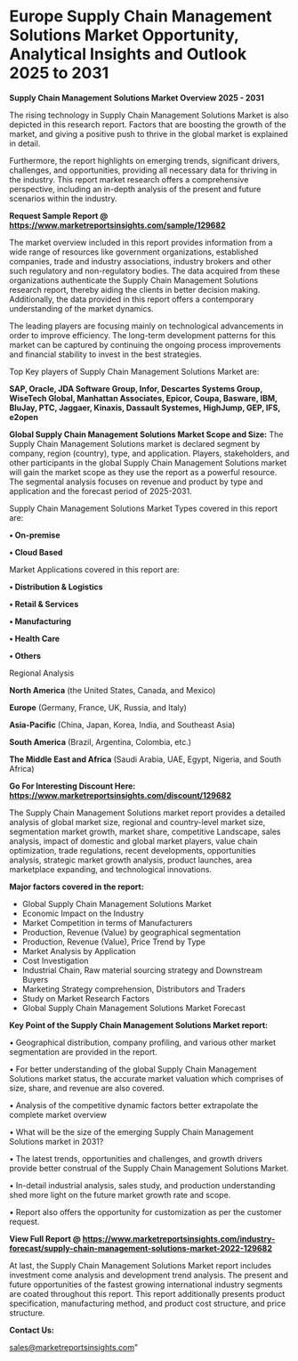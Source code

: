 # Europe Supply Chain Management Solutions Market Opportunity, Analytical Insights and Outlook 2025 to 2031

<Strong> Supply Chain Management Solutions Market Overview 2025 - 2031</strong>

The rising technology in Supply Chain Management Solutions Market is also depicted in this research report. Factors that are boosting the growth of the market, and giving a positive push to thrive in the global market is explained in detail.

Furthermore, the report highlights on emerging trends, significant drivers, challenges, and opportunities, providing all necessary data for thriving in the industry. This report market research offers a comprehensive perspective, including an in-depth analysis of the present and future scenarios within the industry.

<strong>Request Sample Report @ <a href=https://www.marketreportsinsights.com/sample/129682>https://www.marketreportsinsights.com/sample/129682</a></strong>

The market overview included in this report provides information from a wide range of resources like government organizations, established companies, trade and industry associations, industry brokers and other such regulatory and non-regulatory bodies. The data acquired from these organizations authenticate the Supply Chain Management Solutions research report, thereby aiding the clients in better decision making. Additionally, the data provided in this report offers a contemporary understanding of the market dynamics.

The leading players are focusing mainly on technological advancements in order to improve efficiency. The long-term development patterns for this market can be captured by continuing the ongoing process improvements and financial stability to invest in the best strategies.

Top Key players of Supply Chain Management Solutions Market are:

<strong>SAP, Oracle, JDA Software Group, Infor, Descartes Systems Group, WiseTech Global, Manhattan Associates, Epicor, Coupa, Basware, IBM, BluJay, PTC, Jaggaer, Kinaxis, Dassault Systemes, HighJump, GEP, IFS, e2open</strong>

<strong><b>Global Supply Chain Management Solutions Market Scope and Size:</b></strong>
The Supply Chain Management Solutions market is declared segment by company, region (country), type, and application. Players, stakeholders, and other participants in the global Supply Chain Management Solutions market will gain the market scope as they use the report as a powerful resource. The segmental analysis focuses on revenue and product by type and application and the forecast period of 2025-2031.

Supply Chain Management Solutions Market Types covered in this report are:

<strong>• On-premise

• Cloud Based</strong>

Market Applications covered in this report are:

<strong>• Distribution & Logistics

• Retail & Services

• Manufacturing

• Health Care

• Others</strong> 

Regional Analysis

<strong>North America</strong> (the United States, Canada, and Mexico)

<strong>Europe</strong> (Germany, France, UK, Russia, and Italy)

<strong>Asia-Pacific</strong> (China, Japan, Korea, India, and Southeast Asia)

<strong>South America</strong> (Brazil, Argentina, Colombia, etc.)

<strong>The Middle East and Africa</strong> (Saudi Arabia, UAE, Egypt, Nigeria, and South Africa)

<strong>Go For Interesting Discount Here: <a href=https://www.marketreportsinsights.com/discount/129682>https://www.marketreportsinsights.com/discount/129682</a></strong>

The Supply Chain Management Solutions market report provides a detailed analysis of global market size, regional and country-level market size, segmentation market growth, market share, competitive Landscape, sales analysis, impact of domestic and global market players, value chain optimization, trade regulations, recent developments, opportunities analysis, strategic market growth analysis, product launches, area marketplace expanding, and technological innovations.

<strong><b>Major factors covered in the report:</b></strong>
<ul>
  <li>Global Supply Chain Management Solutions Market </li>
  <li>Economic Impact on the Industry</li>
  <li>Market Competition in terms of Manufacturers</li>
  <li>Production, Revenue (Value) by geographical segmentation</li>
  <li>Production, Revenue (Value), Price Trend by Type</li>
  <li>Market Analysis by Application</li>
  <li>Cost Investigation</li>
  <li>Industrial Chain, Raw material sourcing strategy and Downstream Buyers</li>
  <li>Marketing Strategy comprehension, Distributors and Traders</li>
  <li>Study on Market Research Factors</li>
  <li>Global Supply Chain Management Solutions Market Forecast</li>
</ul>

<strong><b>Key Point of the Supply Chain Management Solutions Market report:</b></strong>

• Geographical distribution, company profiling, and various other market segmentation are provided in the report.

• For better understanding of the global Supply Chain Management Solutions market status, the accurate market valuation which comprises of size, share, and revenue are also covered.

• Analysis of the competitive dynamic factors better extrapolate the complete market overview

• What will be the size of the emerging Supply Chain Management Solutions market in 2031?

• The latest trends, opportunities and challenges, and growth drivers provide better construal of the Supply Chain Management Solutions Market.

• In-detail industrial analysis, sales study, and production understanding shed more light on the future market growth rate and scope.

• Report also offers the opportunity for customization as per the customer request.

<strong><b>View Full Report @ <a href=https://www.marketreportsinsights.com/industry-forecast/supply-chain-management-solutions-market-2022-129682>https://www.marketreportsinsights.com/industry-forecast/supply-chain-management-solutions-market-2022-129682</a></b></strong>


At last, the Supply Chain Management Solutions Market report includes investment come analysis and development trend analysis. The present and future opportunities of the fastest growing international industry segments are coated throughout this report. This report additionally presents product specification, manufacturing method, and product cost structure, and price structure.

<strong>Contact Us:</strong>

sales@marketreportsinsights.com"
